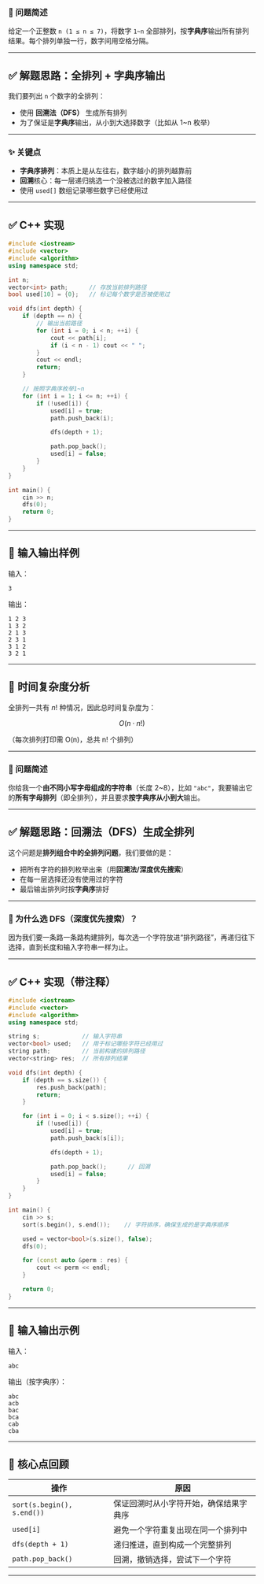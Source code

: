 ### 🧠 问题简述

给定一个正整数 `n (1 ≤ n ≤ 7)`，将数字 `1~n` 全部排列，按**字典序**输出所有排列结果。每个排列单独一行，数字间用空格分隔。

---

## ✅ 解题思路：全排列 + 字典序输出

我们要列出 `n` 个数字的全排列：

* 使用 **回溯法（DFS）** 生成所有排列
* 为了保证是**字典序**输出，从小到大选择数字（比如从 1\~n 枚举）

---

### ✨ 关键点

* **字典序排列**：本质上是从左往右，数字越小的排列越靠前
* **回溯**核心：每一层递归挑选一个没被选过的数字加入路径
* 使用 `used[]` 数组记录哪些数字已经使用过

---

## ✅ C++ 实现

```cpp
#include <iostream>
#include <vector>
#include <algorithm>
using namespace std;

int n;
vector<int> path;      // 存放当前排列路径
bool used[10] = {0};   // 标记每个数字是否被使用过

void dfs(int depth) {
    if (depth == n) {
        // 输出当前路径
        for (int i = 0; i < n; ++i) {
            cout << path[i];
            if (i < n - 1) cout << " ";
        }
        cout << endl;
        return;
    }

    // 按照字典序枚举1~n
    for (int i = 1; i <= n; ++i) {
        if (!used[i]) {
            used[i] = true;
            path.push_back(i);

            dfs(depth + 1);

            path.pop_back();
            used[i] = false;
        }
    }
}

int main() {
    cin >> n;
    dfs(0);
    return 0;
}
```

---

## 🧪 输入输出样例

输入：

```
3
```

输出：

```
1 2 3
1 3 2
2 1 3
2 3 1
3 1 2
3 2 1
```

---

## 🔄 时间复杂度分析

全排列一共有 $n!$ 种情况，因此总时间复杂度为：

$$
O(n \cdot n!) 
$$

（每次排列打印需 O(n)，总共 n! 个排列）

---


### 🧠 问题简述

你给我一个**由不同小写字母组成的字符串**（长度 2\~8），比如 `"abc"`，我要输出它的**所有字母排列**（即全排列），并且要求**按字典序从小到大**输出。

---

## ✅ 解题思路：回溯法（DFS）生成全排列

这个问题是**排列组合中的全排列问题**，我们要做的是：

* 把所有字符的排列枚举出来（用**回溯法/深度优先搜索**）
* 在每一层选择还没有使用过的字符
* 最后输出排列时按**字典序**排好

---

### 🎯 为什么选 DFS（深度优先搜索）？

因为我们要一条路一条路构建排列，每次选一个字符放进“排列路径”，再递归往下选择，直到长度和输入字符串一样为止。

---

## ✅ C++ 实现（带注释）

```cpp
#include <iostream>
#include <vector>
#include <algorithm>
using namespace std;

string s;            // 输入字符串
vector<bool> used;   // 用于标记哪些字符已经用过
string path;         // 当前构建的排列路径
vector<string> res;  // 所有排列结果

void dfs(int depth) {
    if (depth == s.size()) {
        res.push_back(path);
        return;
    }

    for (int i = 0; i < s.size(); ++i) {
        if (!used[i]) {
            used[i] = true;
            path.push_back(s[i]);

            dfs(depth + 1);

            path.pop_back();      // 回溯
            used[i] = false;
        }
    }
}

int main() {
    cin >> s;
    sort(s.begin(), s.end());    // 字符排序，确保生成的是字典序顺序

    used = vector<bool>(s.size(), false);
    dfs(0);

    for (const auto &perm : res) {
        cout << perm << endl;
    }

    return 0;
}
```

---

## 🧪 输入输出示例

输入：

```
abc
```

输出（按字典序）：

```
abc
acb
bac
bca
cab
cba
```

---

## 🧠 核心点回顾

| 操作                         | 原因                  |
| -------------------------- | ------------------- |
| `sort(s.begin(), s.end())` | 保证回溯时从小字符开始，确保结果字典序 |
| `used[i]`                  | 避免一个字符重复出现在同一个排列中   |
| `dfs(depth + 1)`           | 递归推进，直到构成一个完整排列     |
| `path.pop_back()`          | 回溯，撤销选择，尝试下一个字符     |

---

